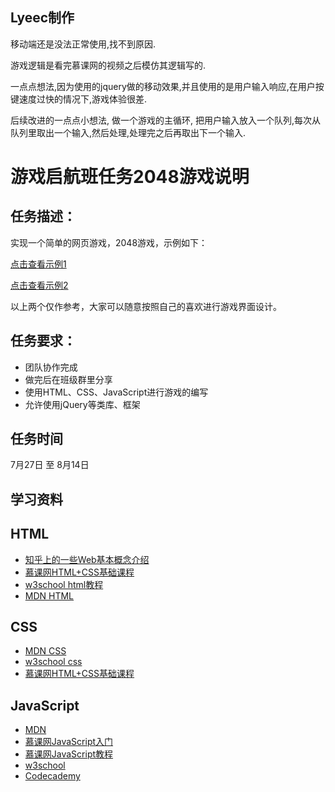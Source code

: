 ## Lyeec制作

移动端还是没法正常使用,找不到原因.

游戏逻辑是看完慕课网的视频之后模仿其逻辑写的.

一点点想法,因为使用的jquery做的移动效果,并且使用的是用户输入响应,在用户按键速度过快的情况下,游戏体验很差.

后续改进的一点点小想法, 做一个游戏的主循环, 把用户输入放入一个队列,每次从队列里取出一个输入,然后处理,处理完之后再取出下一个输入.

# 游戏启航班任务2048游戏说明

## 任务描述：

实现一个简单的网页游戏，2048游戏，示例如下：

[点击查看示例1](http://www.3366.com/flash/106550.shtml)

[点击查看示例2](http://www.7k7k.com/swf/129167.htm)

以上两个仅作参考，大家可以随意按照自己的喜欢进行游戏界面设计。

## 任务要求：

* 团队协作完成
* 做完后在班级群里分享
* 使用HTML、CSS、JavaScript进行游戏的编写
* 允许使用jQuery等类库、框架

## 任务时间

7月27日 至 8月14日

## 学习资料

## HTML

- [知乎上的一些Web基本概念介绍](http://www.zhihu.com/question/22689579)
- [慕课网HTML+CSS基础课程](http://www.imooc.com/learn/9)
- [w3school html教程](http://w3school.com.cn/html/index.asp)
- [MDN HTML](https://developer.mozilla.org/zh-CN/docs/Web/HTML/Introduction)

## CSS

- [MDN CSS](https://developer.mozilla.org/zh-CN/docs/Web/Guide/CSS/Getting_started)
- [w3school css](http://w3school.com.cn/css/index.asp)
- [慕课网HTML+CSS基础课程](http://www.imooc.com/learn/9)

## JavaScript

- [MDN](https://developer.mozilla.org/zh-CN/docs/Web/JavaScript)
- [慕课网JavaScript入门](http://www.imooc.com/learn/36)
- [慕课网JavaScript教程](http://www.imooc.com/learn/10)
- [w3school](http://www.w3school.com.cn/js/)
- [Codecademy](http://www.codecademy.com/tracks/javascript)